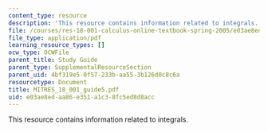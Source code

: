 ```yaml
---
content_type: resource
description: 'This resource contains information related to integrals. '
file: /courses/res-18-001-calculus-online-textbook-spring-2005/e03ae8edaa86e351a1c38fc5ed8d8acc_MITRES_18_001_guide5.pdf
file_type: application/pdf
learning_resource_types: []
ocw_type: OCWFile
parent_title: Study Guide
parent_type: SupplementalResourceSection
parent_uid: 4bf319e5-0f57-233b-aa55-3b126d0c8c6a
resourcetype: Document
title: MITRES_18_001_guide5.pdf
uid: e03ae8ed-aa86-e351-a1c3-8fc5ed8d8acc
---
```

This resource contains information related to integrals. 

